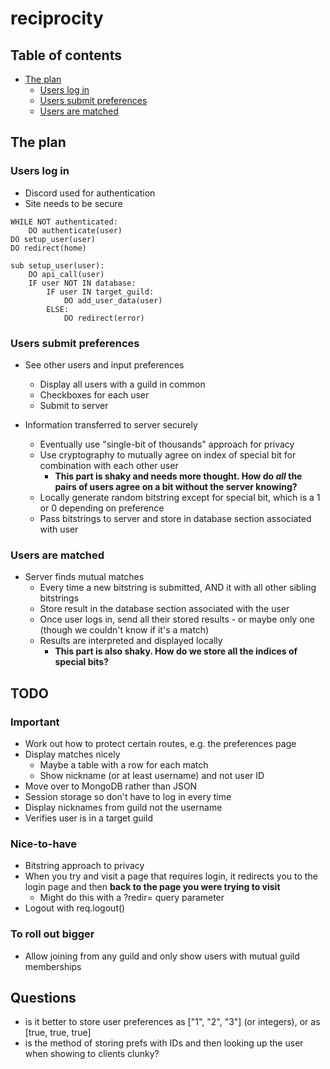 # reciprocity

## Table of contents
- [The plan](#the-plan)
    - [Users log in](#users-log-in)
    - [Users submit preferences](#users-submit-preferences)
    - [Users are matched](#users-are-matched)

## The plan

### Users log in
- Discord used for authentication
- Site needs to be secure
```
WHILE NOT authenticated:
    DO authenticate(user)
DO setup_user(user)
DO redirect(home)

sub setup_user(user):
    DO api_call(user)
    IF user NOT IN database:
        IF user IN target_guild:
            DO add_user_data(user)
        ELSE:
            DO redirect(error)
```

### Users submit preferences
- See other users and input preferences
  - Display all users with a guild in common
  - Checkboxes for each user
  - Submit to server

- Information transferred to server securely
  - Eventually use "single-bit of thousands" approach for privacy
  - Use cryptography to mutually agree on index of special bit for combination with each other user
    - **This part is shaky and needs more thought. How do *all* the pairs of users agree on a bit without the server knowing?**
  - Locally generate random bitstring except for special bit, which is a 1 or 0 depending on preference
  - Pass bitstrings to server and store in database section associated with user

### Users are matched
- Server finds mutual matches
  - Every time a new bitstring is submitted, AND it with all other sibling bitstrings
  - Store result in the database section associated with the user
  - Once user logs in, send all their stored results - or maybe only one (though we couldn't know if it's a match)
  - Results are interpreted and displayed locally
    - **This part is also shaky. How do we store all the indices of special bits?**


 ## TODO

 ### Important
- Work out how to protect certain routes, e.g. the preferences page
- Display matches nicely
  - Maybe a table with a row for each match
  - Show nickname (or at least username) and not user ID
- Move over to MongoDB rather than JSON
- Session storage so don't have to log in every time
- Display nicknames from guild not the username
- Verifies user is in a target guild

### Nice-to-have
- Bitstring approach to privacy
- When you try and visit a page that requires login, it redirects you to the login page and then **back to the page you were trying to visit**
  - Might do this with a ?redir= query parameter
- Logout with req.logout()

### To roll out bigger
- Allow joining from any guild and only show users with mutual guild memberships

## Questions
- is it better to store user preferences as ["1", "2", "3"] (or integers), or as [true, true, true]
- is the method of storing prefs with IDs and then looking up the user when showing to clients clunky?
